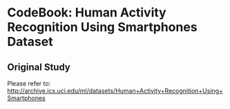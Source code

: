 CodeBook: Human Activity Recognition Using Smartphones Dataset
===============
Original Study
---------------
Please refer to: http://archive.ics.uci.edu/ml/datasets/Human+Activity+Recognition+Using+Smartphones
